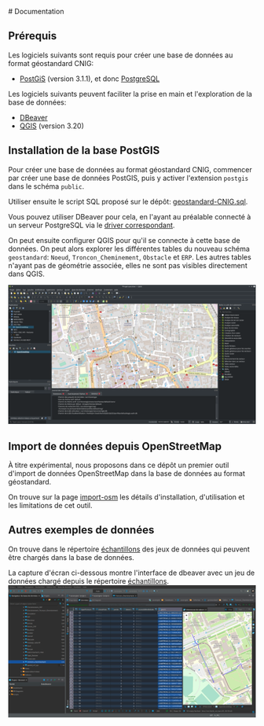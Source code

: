 # Documentation

## Prérequis

Les logiciels suivants sont requis pour créer une base de données au format géostandard CNIG:

* [PostGiS](https://postgis.net/) (version 3.1.1), et donc [PostgreSQL](https://www.postgresql.org/)

Les logiciels suivants peuvent faciliter la prise en main et l'exploration de la base de données:

* [DBeaver](https://dbeaver.io/)
* [QGIS](https://www.qgis.org/) (version 3.20)


## Installation de la base PostGIS

Pour créer une base de données au format géostandard CNIG, commencer par créer une base de données PostGIS, puis y activer l'extension ```postgis``` dans le schéma ```public```.

Utiliser ensuite le script SQL proposé sur le dépôt: [geostandard-CNIG.sql](postgis/geostandard-CNIG.sql).

Vous pouvez utiliser DBeaver pour cela, en l'ayant au préalable connecté à un serveur PostgreSQL via le [driver correspondant](https://dbeaver.com/docs/wiki/Database-drivers).

On peut ensuite configurer QGIS pour qu'il se connecte à cette base de données. On peut alors explorer les différentes tables du nouveau schéma ```geostandard```: ```Noeud```, ```Troncon_Cheminement```, ```Obstacle``` et ```ERP```. Les autres tables n'ayant pas de géométrie associée, elles ne sont pas visibles directement dans QGIS.

![Les différentes couches du géostandard visibles dans QGIS](images/couche-osm.png)

## Import de données depuis OpenStreetMap

À titre expérimental, nous proposons dans ce dépôt un premier outil d'import de données OpenStreetMap dans la base de données au format géostandard.

On trouve sur la page [import-osm](import-osm.md) les détails d'installation, d'utilisation et les limitations de cet outil.

## Autres exemples de données

On trouve dans le répertoire [échantillons](/echantillons/) des jeux de données qui peuvent être chargés dans la base de données.

La capture d'écran ci-dessous montre l'interface de dbeaver avec un jeu de données chargé depuis le répertoire [échantillons](/echantillons/).
![Cheminements sur le campus des Cézeaux, Université Clermont Auvergne](images/dbeaver-UCA.png)